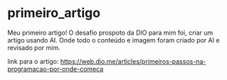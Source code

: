 # primeiro_artigo
Meu primeiro artigo! 
O desafio prospoto da DIO para mim foi, criar um artigo usando AI. Onde todo o conteúdo e imagem foram criado por AI e revisado por mim.

link para o artigo: https://web.dio.me/articles/primeiros-passos-na-programacao-por-onde-comeca

